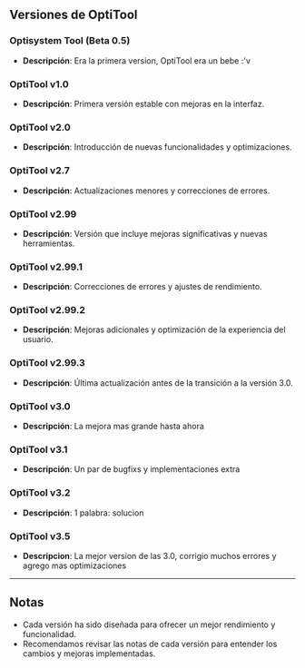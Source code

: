 ## Versiones de OptiTool

### Optisystem Tool (Beta 0.5)
- **Descripción**: Era la primera version, OptiTool era un bebe :'v

### OptiTool v1.0
- **Descripción**: Primera versión estable con mejoras en la interfaz.

### OptiTool v2.0
- **Descripción**: Introducción de nuevas funcionalidades y optimizaciones.

### OptiTool v2.7
- **Descripción**: Actualizaciones menores y correcciones de errores.

### OptiTool v2.99
- **Descripción**: Versión que incluye mejoras significativas y nuevas herramientas.

### OptiTool v2.99.1
- **Descripción**: Correcciones de errores y ajustes de rendimiento.

### OptiTool v2.99.2
- **Descripción**: Mejoras adicionales y optimización de la experiencia del usuario.

### OptiTool v2.99.3
- **Descripción**: Última actualización antes de la transición a la versión 3.0.

### OptiTool v3.0
- **Descripción**: La mejora mas grande hasta ahora

### OptiTool v3.1
- **Descripción**: Un par de bugfixs y implementaciones extra

### OptiTool v3.2
- **Descripción**: 1 palabra: solucion

### OptiTool v3.5
- **Descripcion**: La mejor version de las 3.0, corrigio muchos errores y agrego mas optimizaciones
---

## Notas
- Cada versión ha sido diseñada para ofrecer un mejor rendimiento y funcionalidad.
- Recomendamos revisar las notas de cada versión para entender los cambios y mejoras implementadas.

